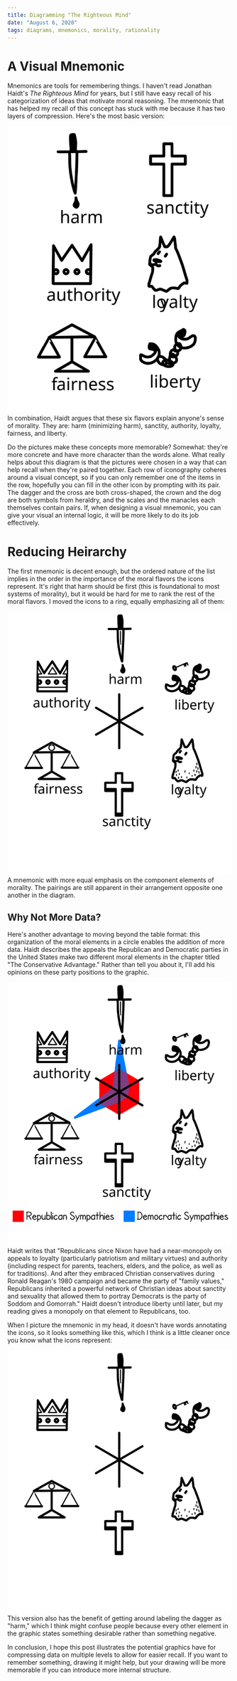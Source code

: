 ```yaml
---
title: Diagramming "The Righteous Mind"
date: "August 6, 2020"
tags: diagrams, mnemonics, morality, rationality
---
```


# A Visual Mnemonic

Mnemonics are tools for remembering things. I haven't read Jonathan Haidt's _The Righteous Mind_ for years, but I still have easy recall of his categorization of ideas that motivate moral reasoning. The mnemonic that has helped my recall of this concept has stuck with me because it has two layers of compression. Here's the most basic version:

<img src="/static/haidtMnemonicGrid.svg"/>
<span class="marginnote">
In combination, Haidt argues that these six flavors explain anyone's sense of morality. They are: harm (minimizing harm), sanctity, authority, loyalty, fairness, and liberty.
</span>

Do the pictures make these concepts more memorable? Somewhat: they're more concrete and have more character than the words alone. What really helps about this diagram is that the pictures were chosen in a way that can help recall when they're paired together. Each row of iconography coheres around a visual concept, so if you can only remember one of the items in the row, hopefully you can fill in the other icon by prompting with its pair.
The dagger and the cross are both cross-shaped, the crown and the dog are both symbols from heraldry, and the scales and the manacles each themselves contain pairs.
If, when designing a visual mnemonic, you can give your visual an internal logic, it will be more likely to do its job effectively.

# Reducing Heirarchy

The first mnemonic is decent enough, but the ordered nature of the list implies in the order in the importance of the moral flavors the icons represent. It's right that harm should be first (this is foundational to most systems of morality), but it would be hard for me to rank the rest of the moral flavors. I moved the icons to a ring, equally emphasizing all of them:


<img src="/static/haidtMnemonicWords.svg"/>
<span class="marginnote">
A mnemonic with more equal emphasis on the component elements of morality. The pairings are still apparent in their arrangement opposite one another in the diagram.
</span>

## Why Not More Data?

Here's another advantage to moving beyond the table format: this organization of the moral elements in a circle enables the addition of more data. Haidt describes the appeals the Republican and Democratic parties in the United States make two different moral elements in the chapter titled "The Conservative Advantage." Rather than tell you about it, I'll add his opinions on these party positions to the graphic.

<img src="/static/haidtMnemonicGraphWords.svg"/>
<span class="marginnote">
Haidt writes that "Republicans since Nixon have had a near-monopoly on appeals to loyalty (particularly patriotism and military virtues) and authority (including respect for parents, teachers, elders, and the police, as well as for traditions). And after they embraced Christian conservatives during Ronald Reagan's 1980 campaign and became the party of "family values," Republicans inherited a powerful network of Christian ideas about sanctity and sexuality that allowed them to portray Democrats is the party of Soddom and Gomorrah." Haidt doesn't introduce liberty until later, but my reading gives a monopoly on that element to Republicans, too.
</span>

When I picture the mnemonic in my head, it doesn't have words annotating the icons, so it looks something like this, which I think is a little cleaner once you know what the icons represent:

<img src="/static/haidtMnemonic.svg"/>
<span class="marginnote">
This version also has the benefit of getting around labeling the dagger as "harm," which I think might confuse people because every other element in the graphic states something desirable rather than something negative.
</span>

In conclusion, I hope this post illustrates the potential graphics have for compressing data on multiple levels to allow for easier recall. If you want to remember something, drawing it might help, but your drawing will be more memorable if you can introduce more internal structure.
